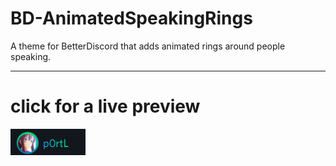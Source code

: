 # BD-AnimatedSpeakingRings
A theme for BetterDiscord that adds animated rings around people speaking.

---
# click for a live preview
[![Preview](./assets/asr1.png "Click me for a live preview")](https://htmlpreview.github.io/?https://raw.githubusercontent.com/p0rtL6/BD-AnimatedSpeakingRings/main/assets/showcase.html) 
